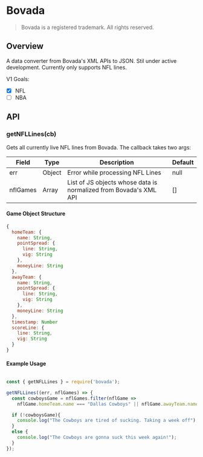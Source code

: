 # Bovada

> Bovada is a registered trademark. All rights reserved.

## Overview

A data converter from Bovada's XML APIs to JSON. Stil under active development.
Currently only supports NFL lines.

V1 Goals:
 * [x] NFL
 * [ ] NBA

## API

### getNFLLines(cb)

Gets all currently live NFL lines from Bovada. The callback takes two args:

| Field    | Type   | Description                                                       | Default |
|----------|--------|-------------------------------------------------------------------|---------|
| err      | Object | Error while processing NFL Lines                                  | null    |
| nflGames | Array  | List of JS objects whose data is normalized from Bovada's XML API | []      |


#### Game Object Structure

```javascript
{
  homeTeam: {
    name: String,
    pointSpread: {
      line: String,
      vig: String
    },
    moneyLine: String
  },
  awayTeam: {
    name: String,
    pointSpread: {
      line: String,
      vig: String
    },
    moneyLine: String
  },
  timestamp: Number
  scoreLine: {
    line: String,
    vig: String
  }
}
```


#### Example Usage

```javascript

const { getNFLLines } = require('bovada');

getNFLLines((err, nflGames) => {
  const cowboysGame = nflGames.filter(nflGame => 
    nflGame.homeTeam.name === "Dallas Cowboys" || nflGame.awayTeam.name === "Dallas Cowboys");

  if (!cowboysGame){
    console.log("The Cowboys are tired of sucking. Taking a week off");
  }
  else {
    console.log("The Cowboys are gonna suck this week again!");
  }
});
```
